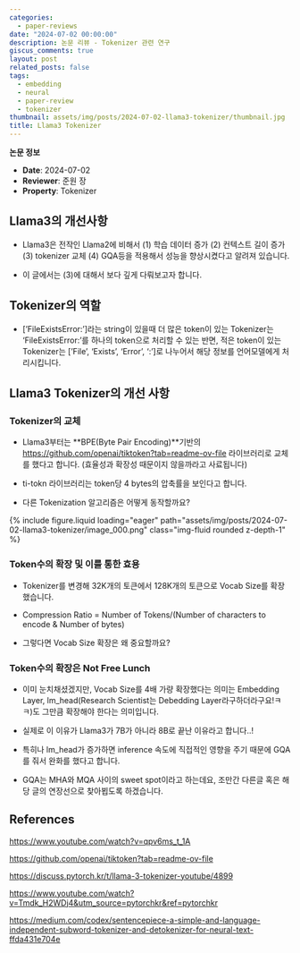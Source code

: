 ```yaml
---
categories:
  - paper-reviews
date: "2024-07-02 00:00:00"
description: 논문 리뷰 - Tokenizer 관련 연구
giscus_comments: true
layout: post
related_posts: false
tags:
  - embedding
  - neural
  - paper-review
  - tokenizer
thumbnail: assets/img/posts/2024-07-02-llama3-tokenizer/thumbnail.jpg
title: Llama3 Tokenizer
---
```


**논문 정보**

- **Date**: 2024-07-02
- **Reviewer**: 준원 장
- **Property**: Tokenizer

## Llama3의 개선사항

- Llama3은 전작인 Llama2에 비해서 (1) 학습 데이터 증가 (2) 컨텍스트 길이 증가 (3) tokenizer 교체 (4) GQA등을 적용해서 성능을 향상시켰다고 알려져 있습니다.

- 이 글에서는 (3)에 대해서 보다 깊게 다뤄보고자 합니다.

## Tokenizer의 역할

- [’FileExistsError:’]라는 string이 있을때 더 많은 token이 있는 Tokenizer는 ‘FileExistsError:’를 하나의 token으로 처리할 수 있는 반면, 적은 token이 있는 Tokenizer는 [’File’, ‘Exists’, ‘Error’, ‘:’]로 나누어서 해당 정보를 언어모델에게 처리시킵니다.

## Llama3 Tokenizer의 개선 사항

### Tokenizer의 교체

- Llama3부터는 **BPE(Byte Pair Encoding)**기반의 https://github.com/openai/tiktoken?tab=readme-ov-file 라이브러리로 교체를 했다고 합니다. (효율성과 확장성 때문이지 않을까라고 사료됩니다)

- ti-tokn 라이브러리는 token당 4 bytes의 압축률을 보인다고 합니다.

- 다른 Tokenization 알고리즘은 어떻게 동작할까요?

{% include figure.liquid loading="eager" path="assets/img/posts/2024-07-02-llama3-tokenizer/image_000.png" class="img-fluid rounded z-depth-1" %}

### Token수의 확장 및 이를 통한 효용

- Tokenizer를 변경해 32K개의 토큰에서 128K개의 토큰으로 Vocab Size를 확장했습니다.

- Compression Ratio = Number of Tokens/(Number of characters to encode & Number of bytes)

- 그렇다면 Vocab Size 확장은 왜 중요할까요?

### Token수의 확장은 Not Free Lunch

- 이미 눈치채셨겠지만, Vocab Size를 4배 가량 확장했다는 의미는 Embedding Layer, lm_head(Research Scientist는 Debedding Layer라구하더라구요!ㅋㅋ)도 그만큼 확장해야 한다는 의미입니다.

- 실제로 이 이유가 Llama3가 7B가 아니라 8B로 끝난 이유라고 합니다..!

- 특히나 lm_head가 증가하면 inference 속도에 직접적인 영향을 주기 때문에 GQA를 줘서 완화를 했다고 합니다.

- GQA는 MHA와 MQA 사이의 sweet spot이라고 하는데요, 조만간 다른글 혹은 해당 글의 연장선으로 찾아뵙도록 하겠습니다.

## References

https://www.youtube.com/watch?v=qpv6ms_t_1A

https://github.com/openai/tiktoken?tab=readme-ov-file

https://discuss.pytorch.kr/t/llama-3-tokenizer-youtube/4899

https://www.youtube.com/watch?v=Tmdk_H2WDj4&utm_source=pytorchkr&ref=pytorchkr

https://medium.com/codex/sentencepiece-a-simple-and-language-independent-subword-tokenizer-and-detokenizer-for-neural-text-ffda431e704e
